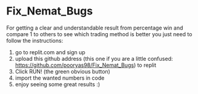 # Fix_Nemat_Bugs
For getting a clear and understandable result from percentage win and compare 1 to others to see which trading method is better you just need to follow the instructions:
1. go to replit.com and sign up
2. upload this github address (this one if you are a little confused: https://github.com/pooryas98/Fix_Nemat_Bugs) to replit
3. Click RUN! (the green obvious button)
4. import the wanted numbers in code 
5. enjoy seeing some great results :)
